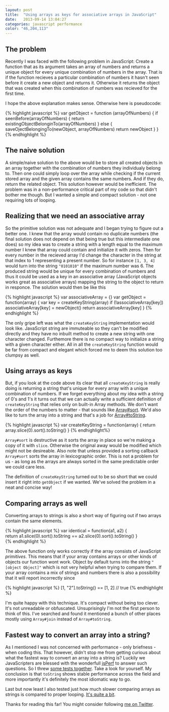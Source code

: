 ```yaml
---
layout: post
title:  "Using arrays as keys for associative arrays in JavaScript"
date:   2013-09-14 13:04:27
categories: javascript performance
color: "46,204,113"
---
```


## The problem
Recently I was faced with the following problem in JavaScript: Create a function
that as its argument takes an array of numbers and returns a unique object for
every unique combination of numbers in the array. That is if the function
recieves a particular combination of numbers it hasn't seen before it create a
new object and returns it. Otherwise it returns the object that was created when
this combination of numbers was recieved for the first time.

I hope the above explanation makes sense. Otherwise here is pseudocode:

{% highlight javascript %}
var getObject = function (arrayOfNumbers) {
  if seenBefore(arrayOfNumbers) {
    return existingObjectBelonginTo(arrayOfNumbers)
  } else {
    saveOjectBelongingTo(newObject, arrayOfNumbers)
    return newObject
  }
}
{% endhighlight %}

## The naive solution
 
A simple/naive solution to the above would be to store all created objects in an
array together with the combination of numbers they individualy belong to.
Then one could simply loop over the array while checking if the current
stored array and the given array contains the same numbers. And if they do,
return the related object. This solution however would be inefficient. The
problem was in a non-performance critical part of my code so that didn't bother
me though. But I wanted a simple and compact solution - not one requiring lots
of looping.

## Realizing that we need an associative array
So the primitive solution was not adequate and I began trying to figure out a
better one. I knew that the array would contain no duplicate numbers (the final
solution does not depend on that being true but this intermediate one does) so
my idea was to create a string with a length equal to the maximum number I knew
that array could contain and initialize it with zeros. Then for every number in
the recieved array I'd change the character in the string at that index to 1
representing a present number. So for instance `[1, 3, 4]` would turn into the
string `"0101010"` if the maximum number was 6. The produced string would be
unique for every combination of numbers and thus it could be used as a key in an
associative array (JavaScript objects works great as associative arrays) mapping
the string to the object to return in responce. The solution would then be like this

{% highlight javascript %}
var associativeArray = {}
var getObject = function(array) {
  var key = createKeyString(array)
  if (!associativeArray[key])
    associativeArray[key] = newObject()
  return associativeArray[key]
}
{% endhighlight %}

The only gripe left was what the `createKeyString` implementation would look
like. JavaScript string are immuteable so they can't be modified directly
and they have no inbuilt method to create a new string with one
character changed. Furthemore there is no compact way to initialize a string with a given
character either. All in all the `createKeyString` function would be far from
compact and elegant which forced me to deem this solution too clumpsy as well.

## Using arrays as keys

But, if you look at the code above its clear that all `createKeyString` is
really doing is returning a string that's unique for every array with a
unique combination of numbers. If we forget everything about my idea with a string of
0's and 1's it turns out that we can actually write a sufficient definition of
`createKeyString` that relies only on built-in Array methods. We don't want the
order of the numbers to matter - that sounds like [Array#sort][MDN-sort]. We'd
also like to turn the array into a string and that's a job for
[Array#toString][MDN-toString].

{% highlight javascript %}
var createKeyString = function(array) {
  return array.slice(0).sort().toString()
}
{% endhighlight%}

`Array#sort` is destructive as it sorts the array in place so we're making a
copy of it with `slice`. Otherwise the original away would be modified which
might not be desireable. Also note that unless provided a sorting callback
`Array#sort` sorts the array in lexicographic order. This is not a problem for
us - as long as the arrays are always sorted in the same predictable order we
could care less.

The definition of `createKeyString` turned out to be so short
that we could insert it right into `getObject` if we wanted. We've solved the
problem in a neat and concise way!

## Comparing arrays as well

Converting arrays to strings is also a short way of figuring out if two arrays
contain the same elements.
 
{% highlight javascript %}
var identical = function(a1, a2) {                                   
  return a1.slice(0).sort().toString == a2.slice(0).sort().toString()
}    
{% endhighlight %}

The above function only works correctly if the array consists of JavaScript
_primitives_. This means that if your array contains arrays or other kinds of
objects our function wont work. Object by default turns into the string
`"[object Object]"` which is not very helpful when trying to compare them. If
your array contains a mix of strings and numbers there is also a possibility
that it will report incorrectly since

{% highlight javascript %}
[1, "2"].toString() == [1, 2] // true
{% endhighlight %}

I'm quite happy with this technique. It's compact without being too clever. It's
not unreadable or obfuscated. Unsuprisingly I'm not the first person to think of
this. I've searched and found it mentioned a bunch of other places mostly using `Array#join`
instead of `Array#toString`.

## Fastest way to convert an array into a string?

As I mentioned I was not concerned with performance - only briefness - when
coding this. That however, didn't stop me from getting curious about what the
fastest way to convert an array into a string is? Luckily we JavaScripters are
blessed with the wonderfull [jsPerf](http://jsperf.com) to answer such questions. So I
threw [some tests together][perf1]. Take a look for yourself. My conclusion
is that `toString` shows stable performance across the field and more
importantly it's definitely the most idiomatic way to go.

Last but now least I also tested just how much slower comparing arrays as
strings is compared to proper looping. [It's quite a bit][perf2].

Thanks for reading this far! You might consider following [me on Twitter][tweet].

[MDN-sort]: https://developer.mozilla.org/en-US/docs/Web/JavaScript/Reference/Global_Objects/Array/sort
[MDN-toString]: https://developer.mozilla.org/en-US/docs/Web/JavaScript/Reference/Global_Objects/Array/toString
[perf1]: http://jsperf.com/convert-array-to-string
[perf2]: http://jsperf.com/fastest-way-to-compare-arrays
[tweet]: https://twitter.com/paldepind
